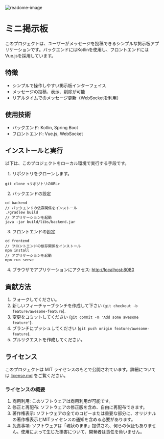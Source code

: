 ![readome-image](https://github.com/asdf03/miniBoard-kotlin-vue/assets/120952058/137900a0-779e-4857-a9e3-c5594006205f)

# ミニ掲示板

このプロジェクトは、ユーザーがメッセージを投稿できるシンプルな掲示板アプリケーションです。バックエンドにはKotlinを使用し、フロントエンドにはVue.jsを採用しています。

## 特徴

- シンプルで操作しやすい掲示板インターフェイス
- メッセージの投稿、表示、削除が可能
- リアルタイムでのメッセージ更新（WebSocketを利用）

## 使用技術

- バックエンド: Kotlin, Spring Boot
- フロントエンド: Vue.js, WebSocket

## インストールと実行

以下は、このプロジェクトをローカル環境で実行する手段です。

1. リポジトリをクローンします。

```
git clone <リポジトリのURL>
```

2. バックエンドの設定

```
cd backend
// バックエンドの依存関係をインストール
./gradlew build
// アプリケーションを起動
java -jar build/libs/backend.jar
```

3. フロントエンドの設定

```
cd frontend
// フロントエンドの依存関係をインストール
npm install
// アプリケーションを起動
npm run serve
```

4. ブラウザでアプリケーションにアクセス: [http://localhost:8080](http://localhost:8080)

## 貢献方法

1. フォークしてください。
2. 新しいフィーチャーブランチを作成して下さい (`git checkout -b feature/awesome-feature`).
3. 変更をコミットしてください (`git commit -m 'Add some awesome feature'`).
4. ブランチにプッシュしてください (`git push origin feature/awesome-feature`).
5. プルリクエストを作成してください。

## ライセンス

このプロジェクトは MIT ライセンスのもとで公開されています。詳細については [license.md](license.md) をご覧ください。

### ライセンスの概要

1. 商用利用: このソフトウェアは商用利用が可能です。
2. 修正と再配布: ソフトウェアの修正版を含め、自由に再配布できます。
3. 著作権表示: ソフトウェアの全てのコピーまたは重要な部分に、オリジナルの著作権表示とMITライセンスの通知を含める必要があります。
4. 免責事項: ソフトウェアは「現状のまま」提供され、何らの保証もありません。使用によって生じた損害について、開発者は責任を負いません。
